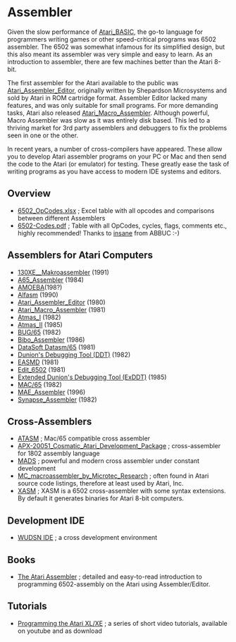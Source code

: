 # Assembler  
Given the slow performance of [Atari_BASIC](../Atari_BASIC/index.md), the go-to language for programmers writing games or other speed-critical programs was 6502 assembler. The 6502 was somewhat infamous for its simplified design, but this also meant its assembler was very simple and easy to learn. As an introduction to assembler, there are few machines better than the Atari 8-bit.  
  
The first assembler for the Atari available to the public was [Atari_Assembler_Editor](../Atari_Assembler_Editor/index.md), originally written by Shepardson Microsystems and sold by Atari in ROM cartridge format. Assembler Editor lacked many features, and was only suitable for small programs. For more demanding tasks, Atari also released [Atari_Macro_Assembler](../Atari_Macro_Assembler/index.md). Although powerful, Macro Assembler was slow as it was entirely disk based. This led to a thriving market for 3rd party assemblers and debuggers to fix the problems seen in one or the other.  
  
In recent years, a number of cross-compilers have appeared. These allow you to develop Atari assembler programs on your PC or Mac and then send the code to the Atari (or emulator) for testing. These greatly ease the task of writing programs as you have access to modern IDE systems and editors.  
  
## Overview  
- [6502_OpCodes.xlsx](attachments/6502_OpCodes.xlsx) ; Excel table with all opcodes and comparisons between different Assemblers  
- [6502-Codes.pdf](attachments/6502-Codes.pdf) ; Table with all OpCodes, cycles, flags, comments etc., highly recommended! Thanks to [insane](https://insane.tscc.de/) from ABBUC :-)  
  
## Assemblers for Atari Computers  
- [130XE__Makroassembler](../130XE__Makroassembler/index.md) (1991)  
- [A65_Assembler](../A65_Assembler/index.md) (1984)  
- [AMOEBA](../AMOEBA/index.md)(198?)  
- [Alfasm](../Alfasm/index.md) (1990)  
- [Atari_Assembler_Editor](../Atari_Assembler_Editor/index.md) (1980)  
- [Atari_Macro_Assembler](../Atari_Macro_Assembler/index.md) (1981)  
- [Atmas_I](../Atmas_I/index.md) (1982)  
- [Atmas_II](../Atmas_II/index.md) (1985)  
- [BUG/65](../Bug65/index.md) (1982)  
- [Bibo_Assembler](../Bibo_Assembler/index.md) (1986)  
- [DataSoft Datasm/65](../DataSoft_Datasm-65/index.md) (1981)  
- [Dunion's Debugging Tool (DDT)](../DDT/index.md) (1982)  
- [EASMD](../EASMD/index.md) (1981)  
- [Edit_6502](../Edit_6502/index.md) (1981)  
- [Extended Dunion's Debugging Tool (ExDDT)](../Extended_DDT/index.md) (1985)  
- [MAC/65](../Mac65/index.md) (1982)  
- [MAE_Assembler](../MAE_Assembler/index.md) (1996)  
- [Synapse_Assembler](../Synapse_Assembler/index.md) (1982)  
  
## Cross-Assemblers  
- [ATASM](https://atari.miribilist.com/atasm/) ; Mac/65 compatible cross assembler  
- [APX-20051_Cosmatic_Atari_Development_Package](../APX-20051_Cosmatic_Atari_Development_Package/index.md) ; cross-assembler for 1802 assembly language  
- [MADS](https://mads.atari8.info/) ; powerful and modern cross assembler under constant development  
- [MC_macroassembler_by_Microtec_Research](../MC_macroassembler_by_Microtec_Research/index.md) ; often found in Atari source code listings, therefore at least used by Atari, Inc.  
- [XASM](https://https://github.com/pfusik/xasm/) ; XASM is a 6502 cross-assembler with some syntax extensions. By default it generates binaries for Atari 8-bit computers.  
  
## Development IDE  
- [WUDSN IDE](http://www.wudsn.com/index.php/ide) ; a cross development environment  
  
## Books  
- [The Atari Assembler](http://www.atarimania.com/documents/The-Atari-Assembler.pdf) ; detailed and easy-to-read introduction to programming 6502-assembly on the Atari using Assembler/Editor.  
  
## Tutorials  
- [Programming the Atari XL/XE](https://www.wudsn.com/index.php/productions-atari800/tutorials) ; a series of short video tutorials, available on youtube and as download  
